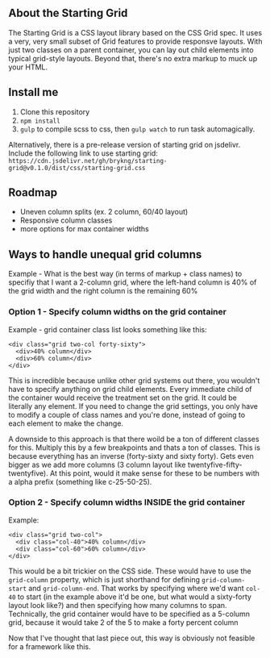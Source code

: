 ## About the Starting Grid
The Starting Grid is a CSS layout library based on the CSS Grid spec. It uses a very, very small subset of Grid features to provide responsve layouts. With just two classes on a parent container, you can lay out child elements into typical grid-style layouts. Beyond that, there's no extra markup to muck up your HTML.

## Install me
1. Clone this repository
2. `npm install`
3. `gulp` to compile scss to css, then `gulp watch` to run task automagically.

Alternatively, there is a pre-release version of starting grid on jsdelivr. Include the following link to use starting grid:
```https://cdn.jsdelivr.net/gh/brykng/starting-grid@v0.1.0/dist/css/starting-grid.css```

## Roadmap
* Uneven column splits (ex. 2 column, 60/40 layout)
* Responsive column classes
* more options for max container widths

## Ways to handle unequal grid columns
Example - What is the best way (in terms of markup + class names) to specifiy that I want a 2-column grid, where the left-hand column is 40% of the grid width and the right column is the remaining 60%

### Option 1 - Specify column widths on the grid container
Example - grid container class list looks something like this:

```
<div class="grid two-col forty-sixty">
  <div>40% column</div>
  <div>60% column</div>
</div>
```

This is incredible because unlike other grid systems out there, you wouldn't have to specify anything on grid child elements. Every immediate child of the container would receive the treatment set on the grid. It could be literally any element. If you need to change the grid settings, you only have to modify a couple of class names and you're done, instead of going to each element to make the change.

A downside to this approach is that there woild be a ton of different classes for this. Multiply this by a few breakpoints and thats a ton of classes. This is because everything has an inverse (forty-sixty and sixty forty). Gets even bigger as we add more columns (3 column layout like twentyfive-fifty-twentyfive). At this point, would it make sense for these to be numbers with a alpha prefix (something like c-25-50-25).

### Option 2 - Specify column widths INSIDE the grid container
Example:

```
<div class="grid two-col">
  <div class="col-40">40% column</div>
  <div class="col-60">60% column</div>
</div>
```

This would be a bit trickier on the CSS side. These would have to use the `grid-column` property, which is just shorthand for defining `grid-column-start` and `grid-column-end`. That works by specifying where we'd want `col-40` to start (in the example above it'd be one, but what would a sixty-forty layout look like?) and then specifying how many columns to span. Technically, the grid container would have to be specified as a 5-column grid, because it would take 2 of the 5 to make a forty percent column

Now that I've thought that last piece out, this way is obviously not feasible for a framework like this.

